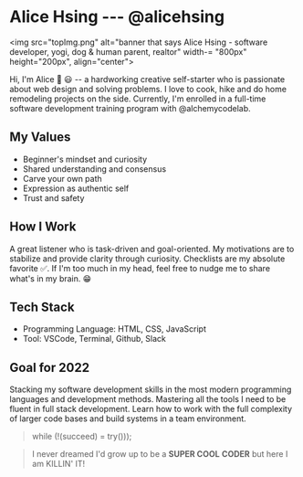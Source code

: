 # Alice Hsing ---  @alicehsing

<img src="topImg.png" alt="banner that says Alice Hsing - software developer, yogi, dog & human parent, realtor" width-= "800px" height="200px", align="center">


Hi, I'm Alice 👋  :smiley: -- a hardworking creative self-starter who is passionate about web design and solving problems. I love to cook, hike and do home remodeling projects on the side. Currently, I'm enrolled in a full-time software development training program with @alchemycodelab.

## My Values

* Beginner's mindset and curiosity
* Shared understanding and consensus
* Carve your own path
* Expression as authentic self
* Trust and safety

## How I Work
A great listener who is task-driven and goal-oriented. My motivations are to stabilize and provide clarity through curiosity. Checklists are my absolute favorite :white_check_mark:. If I'm too much in my head, feel free to nudge me to share what's in my brain. :grin: 

## Tech Stack
* Programming Language: HTML, CSS, JavaScript
* Tool: VSCode, Terminal, Github, Slack
<!-- * Web Framework:
* Web Application: 
* Database:
* Web Server:  -->

## Goal for 2022
Stacking my software development skills in the most modern programming languages and development methods. Mastering all the tools I need to be fluent in full stack development. Learn how to work with the full complexity of larger code bases and build systems in a team environment.

> while (!(succeed) = try()));
 

 > I never dreamed I'd grow up to be a **SUPER COOL** **CODER**
 > but here I am KILLIN' IT!




<!--
**alicehsing/alicehsing** is a ✨ _special_ ✨ repository because its `README.md` (this file) appears on your GitHub profile.

Here are some ideas to get you started:

- 🔭 I’m currently working on ...
- 🌱 I’m currently learning ...
- 👯 I’m looking to collaborate on ...
- 🤔 I’m looking for help with ...
- 💬 Ask me about ...
- 📫 How to reach me: ...
- 😄 Pronouns: ...
- ⚡ Fun fact: ...
-->
